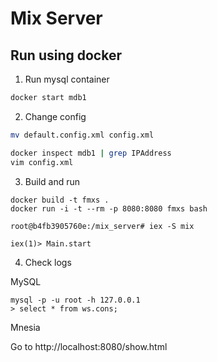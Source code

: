 # Mix Server


## Run using docker

1. Run mysql container

```bash
docker start mdb1
```

2. Change config

```bash
mv default.config.xml config.xml

docker inspect mdb1 | grep IPAddress
vim config.xml
```

3. Build and run

```
docker build -t fmxs .
docker run -i -t --rm -p 8080:8080 fmxs bash

root@b4fb3905760e:/mix_server# iex -S mix

iex(1)> Main.start
```

4. Check logs

MySQL 

```
mysql -p -u root -h 127.0.0.1
> select * from ws.cons;
```

Mnesia

Go to http://localhost:8080/show.html
